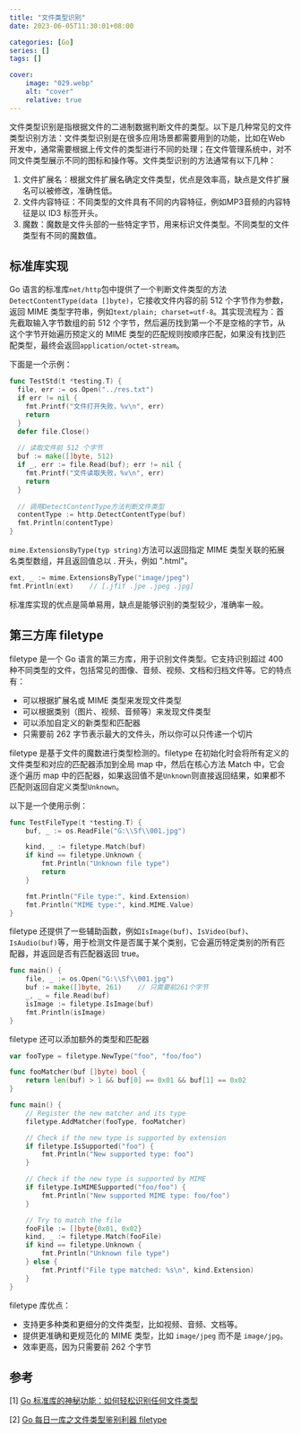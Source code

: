 ```yaml
---
title: "文件类型识别"
date: 2023-06-05T11:30:01+08:00

categories: [Go]
series: []
tags: []

cover:
    image: "029.webp"
    alt: "cover"
    relative: true
---
```


文件类型识别是指根据文件的二进制数据判断文件的类型。以下是几种常见的文件类型识别方法：文件类型识别是在很多应用场景都需要用到的功能，比如在Web开发中，通常需要根据上传文件的类型进行不同的处理；在文件管理系统中，对不同文件类型展示不同的图标和操作等。文件类型识别的方法通常有以下几种：

1. 文件扩展名：根据文件扩展名确定文件类型，优点是效率高，缺点是文件扩展名可以被修改，准确性低。
2. 文件内容特征：不同类型的文件具有不同的内容特征，例如MP3音频的内容特征是以 ID3 标签开头。
3. 魔数：魔数是文件头部的一些特定字节，用来标识文件类型。不同类型的文件类型有不同的魔数值。

## 标准库实现

Go 语言的标准库`net/http`包中提供了一个判断文件类型的方法` DetectContentType(data []byte)`，它接收文件内容的前 512 个字节作为参数，返回 MIME 类型字符串，例如`text/plain; charset=utf-8`。其实现流程为：首先截取输入字节数组的前 512 个字节，然后遍历找到第一个不是空格的字节，从这个字节开始遍历预定义的 MIME 类型的匹配规则按顺序匹配，如果没有找到匹配类型，最终会返回`application/octet-stream`。

下面是一个示例：

```go
func TestStd(t *testing.T) {
  file, err := os.Open("../res.txt")
  if err != nil {
    fmt.Printf("文件打开失败，%v\n", err)
    return
  }
  defer file.Close()
  
  // 读取文件前 512 个字节
  buf := make([]byte, 512)
  if _, err := file.Read(buf); err != nil {
    fmt.Printf("文件读取失败，%v\n", err)
    return
  }
  
  // 调用DetectContentType方法判断文件类型
  contentType := http.DetectContentType(buf)
  fmt.Println(contentType)
}
```

`mime.ExtensionsByType(typ string)`方法可以返回指定 MIME 类型关联的拓展名类型数组，并且返回值总以 . 开头，例如 ".html"。

```go
ext, _ := mime.ExtensionsByType("image/jpeg")
fmt.Println(ext)	// [.jfif .jpe .jpeg .jpg]
```

标准库实现的优点是简单易用，缺点是能够识别的类型较少，准确率一般。

## 第三方库 filetype

filetype 是一个 Go 语言的第三方库，用于识别文件类型。它支持识别超过 400 种不同类型的文件，包括常见的图像、音频、视频、文档和归档文件等。它的特点有：

- 可以根据扩展名或 MIME 类型来发现文件类型
- 可以根据类别（图片、视频、音频等）来发现文件类型
- 可以添加自定义的新类型和匹配器
- 只需要前 262 字节表示最大的文件头，所以你可以只传递一个切片

filetype 是基于文件的魔数进行类型检测的。filetype 在初始化时会将所有定义的文件类型和对应的匹配器添加到全局 map 中，然后在核心方法 Match 中，它会逐个遍历 map 中的匹配器，如果返回值不是`Unknown`则直接返回结果，如果都不匹配则返回自定义类型`Unknown`。

以下是一个使用示例：

```go
func TestFileType(t *testing.T) {
	buf, _ := os.ReadFile("G:\\Sf\\001.jpg")

	kind, _ := filetype.Match(buf)
	if kind == filetype.Unknown {
		fmt.Println("Unknown file type")
		return
	}

	fmt.Println("File type:", kind.Extension)
	fmt.Println("MIME type:", kind.MIME.Value)
}
```

filetype 还提供了一些辅助函数，例如`IsImage(buf)`、`IsVideo(buf)`、`IsAudio(buf)`等，用于检测文件是否属于某个类别，它会遍历特定类别的所有匹配器，并返回是否有匹配器返回 true。

```go
func main() {
	file, _ := os.Open("G:\\Sf\\001.jpg")
	buf := make([]byte, 261)	// 只需要前261个字节
	_, _ = file.Read(buf)
	isImage := filetype.IsImage(buf)
	fmt.Println(isImage)
}
```

filetype 还可以添加额外的类型和匹配器

```go
var fooType = filetype.NewType("foo", "foo/foo")

func fooMatcher(buf []byte) bool {
	return len(buf) > 1 && buf[0] == 0x01 && buf[1] == 0x02
}

func main() {
	// Register the new matcher and its type
	filetype.AddMatcher(fooType, fooMatcher)

	// Check if the new type is supported by extension
	if filetype.IsSupported("foo") {
		fmt.Println("New supported type: foo")
	}

	// Check if the new type is supported by MIME
	if filetype.IsMIMESupported("foo/foo") {
		fmt.Println("New supported MIME type: foo/foo")
	}

	// Try to match the file
	fooFile := []byte{0x01, 0x02}
	kind, _ := filetype.Match(fooFile)
	if kind == filetype.Unknown {
		fmt.Println("Unknown file type")
	} else {
		fmt.Printf("File type matched: %s\n", kind.Extension)
	}
}
```

filetype 库优点：

- 支持更多种类和更细分的文件类型，比如视频、音频、文档等。
- 提供更准确和更规范化的 MIME 类型，比如 `image/jpeg` 而不是 `image/jpg`。
- 效率更高，因为只需要前 262 个字节

## 参考

[1] [Go 标准库的神秘功能：如何轻松识别任何文件类型](https://mp.weixin.qq.com/s/sjtXU_MXuPNMXWMYxoyx-g) 

[2] [Go 每日一库之文件类型鉴别利器 filetype](https://mp.weixin.qq.com/s?__biz=MzAxMTA4Njc0OQ==&mid=2651454418&idx=1&sn=83e2172c2452079b4a68465bd3c72ef8) 
